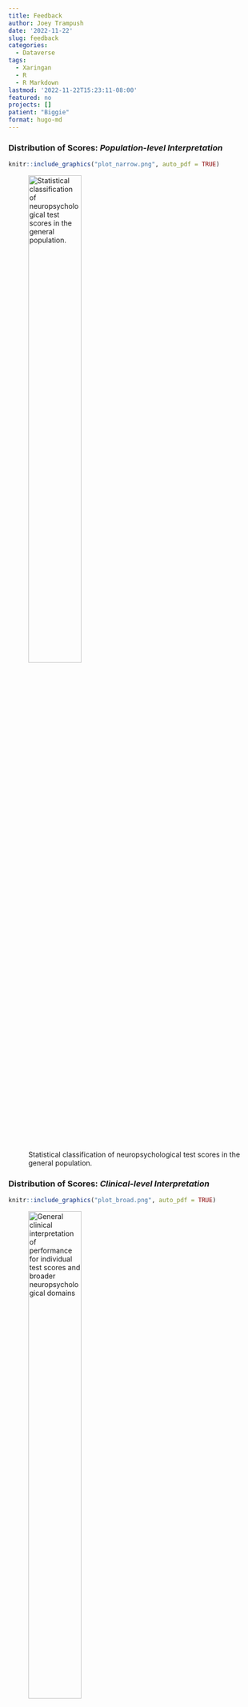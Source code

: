```yaml
---
title: Feedback
author: Joey Trampush
date: '2022-11-22'
slug: feedback
categories:
  - Dataverse
tags:
  - Xaringan
  - R
  - R Markdown
lastmod: '2022-11-22T15:23:11-08:00'
featured: no
projects: []
patient: "Biggie"
format: hugo-md
---
```


<script src="index_files/libs/htmlwidgets-1.5.4.9001/htmlwidgets.js"></script>
<script src="index_files/libs/jquery-3.5.1/jquery.min.js"></script>
<script src="index_files/libs/proj4js-2.3.15/proj4.js"></script>
<link href="index_files/libs/highcharts-9.3.1/css/motion.css" rel="stylesheet" />
<script src="index_files/libs/highcharts-9.3.1/highcharts.js"></script>
<script src="index_files/libs/highcharts-9.3.1/highcharts-3d.js"></script>
<script src="index_files/libs/highcharts-9.3.1/highcharts-more.js"></script>
<script src="index_files/libs/highcharts-9.3.1/modules/stock.js"></script>
<script src="index_files/libs/highcharts-9.3.1/modules/map.js"></script>
<script src="index_files/libs/highcharts-9.3.1/modules/data.js"></script>
<script src="index_files/libs/highcharts-9.3.1/modules/exporting.js"></script>
<script src="index_files/libs/highcharts-9.3.1/modules/offline-exporting.js"></script>
<script src="index_files/libs/highcharts-9.3.1/modules/drilldown.js"></script>
<script src="index_files/libs/highcharts-9.3.1/modules/item-series.js"></script>
<script src="index_files/libs/highcharts-9.3.1/modules/overlapping-datalabels.js"></script>
<script src="index_files/libs/highcharts-9.3.1/modules/annotations.js"></script>
<script src="index_files/libs/highcharts-9.3.1/modules/export-data.js"></script>
<script src="index_files/libs/highcharts-9.3.1/modules/funnel.js"></script>
<script src="index_files/libs/highcharts-9.3.1/modules/heatmap.js"></script>
<script src="index_files/libs/highcharts-9.3.1/modules/treemap.js"></script>
<script src="index_files/libs/highcharts-9.3.1/modules/sankey.js"></script>
<script src="index_files/libs/highcharts-9.3.1/modules/dependency-wheel.js"></script>
<script src="index_files/libs/highcharts-9.3.1/modules/organization.js"></script>
<script src="index_files/libs/highcharts-9.3.1/modules/solid-gauge.js"></script>
<script src="index_files/libs/highcharts-9.3.1/modules/streamgraph.js"></script>
<script src="index_files/libs/highcharts-9.3.1/modules/sunburst.js"></script>
<script src="index_files/libs/highcharts-9.3.1/modules/vector.js"></script>
<script src="index_files/libs/highcharts-9.3.1/modules/wordcloud.js"></script>
<script src="index_files/libs/highcharts-9.3.1/modules/xrange.js"></script>
<script src="index_files/libs/highcharts-9.3.1/modules/tilemap.js"></script>
<script src="index_files/libs/highcharts-9.3.1/modules/venn.js"></script>
<script src="index_files/libs/highcharts-9.3.1/modules/gantt.js"></script>
<script src="index_files/libs/highcharts-9.3.1/modules/timeline.js"></script>
<script src="index_files/libs/highcharts-9.3.1/modules/parallel-coordinates.js"></script>
<script src="index_files/libs/highcharts-9.3.1/modules/bullet.js"></script>
<script src="index_files/libs/highcharts-9.3.1/modules/coloraxis.js"></script>
<script src="index_files/libs/highcharts-9.3.1/modules/dumbbell.js"></script>
<script src="index_files/libs/highcharts-9.3.1/modules/lollipop.js"></script>
<script src="index_files/libs/highcharts-9.3.1/modules/series-label.js"></script>
<script src="index_files/libs/highcharts-9.3.1/plugins/motion.js"></script>
<script src="index_files/libs/highcharts-9.3.1/custom/reset.js"></script>
<script src="index_files/libs/highcharts-9.3.1/modules/boost.js"></script>
<script src="index_files/libs/highchart-binding-0.9.4/highchart.js"></script>
<script src="index_files/libs/pymjs-1.3.2/pym.v1.js"></script>
<script src="index_files/libs/widgetframe-binding-0.3.1/widgetframe.js"></script>


### Distribution of Scores: *Population-level Interpretation*

``` r
knitr::include_graphics("plot_narrow.png", auto_pdf = TRUE)
```

<figure>
<img src="plot_narrow.png" style="width:50.0%" alt="Statistical classification of neuropsychological test scores in the general population." />
<figcaption aria-hidden="true">Statistical classification of neuropsychological test scores in the general population.</figcaption>
</figure>

### Distribution of Scores: *Clinical-level Interpretation*

``` r
knitr::include_graphics("plot_broad.png", auto_pdf = TRUE)
```

<figure>
<img src="plot_broad.png" style="width:50.0%" alt="General clinical interpretation of performance for individual test scores and broader neuropsychological domains" />
<figcaption aria-hidden="true">General clinical interpretation of performance for individual test scores and broader neuropsychological domains</figcaption>
</figure>

### Neuropsychological Testing Results

``` r
neuropsych <-
  read.csv("neuropsych.csv")
neurocog <-
  read.csv("neurocog.csv")
neurobehav <-
  read.csv("neurobehav.csv")
```

``` r
## Level 1
## Domain scores
# 1. create mean z-scores for domain
ncog1 <- neurocog %>%
  tidytable::group_by(domain) %>%
  tidytable::summarize(zMean = mean(z),
    zPct = mean(percentile)) %>%
  tidytable::mutate(range = NA)
ncog1$zMean <- round(ncog1$zMean, 2L)
ncog1$zPct <- round(ncog1$zPct, 0L)
ncog1 <-
  ncog1 %>%
  tidytable::mutate(
    range = tidytable::case_when(
      zPct >= 98 ~ "Exceptionally High",
      zPct %in% 91:97 ~ "Above Average",
      zPct %in% 75:90 ~ "High Average",
      zPct %in% 25:74 ~ "Average",
      zPct %in% 9:24 ~ "Low Average",
      zPct %in% 2:8 ~ "Below Average",
      zPct < 2 ~ "Exceptionally Low",
      TRUE ~ as.character(range)
    )
  )

# 2. sort hi to lo
ncog1 <- arrange(ncog1, desc(zMean))

# 3. create tibble with new column with domain name lowercase
ncog_level1_status <- tibble(
  name = ncog1$domain,
  y = ncog1$zMean,
  y2 = ncog1$zPct,
  range = ncog1$range,
  drilldown = tolower(name)
)
```

``` r
## Level 2
## Subdomain scores
## function to create second level of drilldown (subdomain scores)
ncog_level2_drill <-
  lapply(unique(neurocog$domain), function(x_level) {
    ncog2 <- subset(neurocog, neurocog$domain %in% x_level)

    # same as above
    ncog2 <-
      ncog2 %>%
      group_by(subdomain) %>%
      summarize(zMean = mean(z),
        zPct = mean(percentile)) %>%
      mutate(range = NA)

    # round z-score to 1 decimal
    ncog2$zMean <- round(ncog2$zMean, 2L)
    ncog2$zPct <- round(ncog2$zPct, 0L)
    ncog2 <-
      ncog2 %>%
      tidytable::mutate(
        range = tidytable::case_when(
          zPct >= 98 ~ "Exceptionally High",
          zPct %in% 91:97 ~ "Above Average",
          zPct %in% 75:90 ~ "High Average",
          zPct %in% 25:74 ~ "Average",
          zPct %in% 9:24 ~ "Low Average",
          zPct %in% 2:8 ~ "Below Average",
          zPct < 2 ~ "Exceptionally Low",
          TRUE ~ as.character(range)
        )
      )

    # 2. sort hi to lo
    ncog2 <- arrange(ncog2, desc(zMean))

    # 3. create tibble with new column with domain name lowercase
    ncog_level2_status <- tibble(
      name = ncog2$subdomain,
      y = ncog2$zMean,
      y2 = ncog2$zPct,
      range = ncog2$range,
      drilldown = tolower(paste(x_level, name, sep = "_"))
    )

    list(
      id = tolower(x_level),
      type = "column",
      data = list_parse(ncog_level2_status)
    )
  })
```

``` r
## Level 3
## Narrow subdomains
## reuse function
ncog_level3_drill <-
  lapply(unique(neurocog$domain), function(x_level) {
    ncog2 <- subset(neurocog, neurocog$domain %in% x_level)

    # reuse function but with y_level
    lapply(unique(ncog2$subdomain), function(y_level) {
      # 1. create mean z-scores for subdomain
      # ncog3 becomes pronoun for domain
      ncog3 <- subset(ncog2, ncog2$subdomain %in% y_level)

      ncog3 <- ncog3 %>%
        group_by(narrow) %>%
        summarize(zMean = mean(z), zPct = mean(percentile)) %>%
        mutate(range = NA)

      # round z-score to 1 decimal
      ncog3$zMean <- round(ncog3$zMean, 2L)
      ncog3$zPct <- round(ncog3$zPct, 0L)
      ncog3 <-
        ncog3 %>%
        tidytable::mutate(
          range = tidytable::case_when(
            zPct >= 98 ~ "Exceptionally High",
            zPct %in% 91:97 ~ "Above Average",
            zPct %in% 75:90 ~ "High Average",
            zPct %in% 25:74 ~ "Average",
            zPct %in% 9:24 ~ "Low Average",
            zPct %in% 2:8 ~ "Below Average",
            zPct < 2 ~ "Exceptionally Low",
            TRUE ~ as.character(range)
          )
        )

      ncog3 <- arrange(ncog3, desc(zMean))

      ncog_level3_status <- tibble(
        name = ncog3$narrow,
        y = ncog3$zMean,
        y2 = ncog3$zPct,
        range = ncog3$range,
        drilldown = tolower(paste(x_level, y_level, name, sep = "_"))
      )

      list(
        id = tolower(paste(x_level, y_level, sep = "_")),
        type = "column",
        data = list_parse(ncog_level3_status)
      )
    })
  }) %>% unlist(recursive = FALSE)
```

``` r
## Level 4
## Scale scores
## reuse both functions
ncog_level4_drill <-
  lapply(unique(neurocog$domain), function(x_level) {
    ncog2 <- subset(neurocog, neurocog$domain %in% x_level)

    lapply(unique(ncog2$subdomain), function(y_level) {
      ncog3 <- subset(ncog2, ncog2$subdomain %in% y_level)

      lapply(unique(ncog3$narrow), function(z_level) {
        ncog4 <- subset(ncog3, ncog3$narrow %in% z_level)

        ncog4 <-
          ncog4 %>%
          group_by(scale) %>%
          summarize(zMean = mean(z),
            zPct = mean(percentile)) %>%
          mutate(range = NA)

        # round z-score to 1 decimal
        ncog4$zMean <- round(ncog4$zMean, 2L)
        ncog4$zPct <- round(ncog4$zPct, 0L)
        ncog4 <-
          ncog4 %>%
          tidytable::mutate(
            range = tidytable::case_when(
              zPct >= 98 ~ "Exceptionally High",
              zPct %in% 91:97 ~ "Above Average",
              zPct %in% 75:90 ~ "High Average",
              zPct %in% 25:74 ~ "Average",
              zPct %in% 9:24 ~ "Low Average",
              zPct %in% 2:8 ~ "Below Average",
              zPct < 2 ~ "Exceptionally Low",
              TRUE ~ as.character(range)
            )
          )

        ncog4 <- arrange(ncog4, desc(zMean))

        ncog_level4_status <- tibble(
          name = ncog4$scale,
          y = ncog4$zMean,
          y2 = ncog4$zPct,
          range = ncog4$range
        )

        list(
          id = tolower(paste(x_level, y_level, z_level, sep = "_")),
          type = "column",
          data = list_parse(ncog_level4_status)
        )
      })
    }) %>% unlist(recursive = FALSE)
  }) %>% unlist(recursive = FALSE)
```

``` r
thm_merge <- hc_theme_merge(
  hc_theme_monokai(),
  hc_theme_darkunica()
)
```

``` r
# Tooltip
x <- c("Name", "Score", "Percentile", "Range")
y <- c("{point.name}", "{point.y}", "{point.y2}", "{point.range}")
tt <- tooltip_table(x, y)

## Create drilldown bar plot zscores
plot1 <-
  highchart() %>%
  hc_title(
    text = patient,
    style = list(
      fontSize = "15px")) %>%
  hc_add_series(
    ncog_level1_status,
    type = "bar",
    name = "Neuropsychological Test Scores",
    hcaes(x = name, y = y)) %>%
  hc_xAxis(
    type = "category",
    title = list(
      text = "Domain"),
    categories = .$name) %>%
  hc_yAxis(
    title = list(
      text = "Z-Score (M = 0, SD = 1)"),
    labels = list(
      format = "{value}")) %>%
  hc_tooltip(
    pointFormat = tt,
    useHTML = TRUE,
    valueDecimals = 1) %>%
  hc_plotOptions(
    series = list(
      colorByPoint = TRUE,
      allowPointSelect = TRUE,
      dataLabels = TRUE)) %>%
  hc_drilldown(
    allowPointDrilldown = TRUE,
    series = c(
      ncog_level2_drill,
      ncog_level3_drill,
      ncog_level4_drill)) %>%
  hc_colorAxis(
    minColor = "red",
    maxColor = "blue") %>%
  hc_add_theme(
    thm_merge) %>%
  hc_chart(
    style = list(
      fontFamily = "Cabin"),
    backgroundColor = list("gray")
  )
plot1
```

<div class="highchart html-widget html-fill-item" id="htmlwidget-dad939ba87c31198660b" style="width:768px;height:480px;"></div>
<script type="application/json" data-for="htmlwidget-dad939ba87c31198660b">{"x":{"hc_opts":{"chart":{"reflow":true,"style":{"fontFamily":"Cabin"},"backgroundColor":["gray"]},"title":{"text":"Biggie","style":{"fontSize":"15px"}},"yAxis":{"title":{"text":"Z-Score (M = 0, SD = 1)"},"labels":{"format":"{value}"}},"credits":{"enabled":false},"exporting":{"enabled":false},"boost":{"enabled":false},"plotOptions":{"series":{"label":{"enabled":false},"turboThreshold":0,"colorByPoint":true,"allowPointSelect":true,"dataLabels":true},"treemap":{"layoutAlgorithm":"squarified"}},"series":[{"group":"group","data":[{"name":"Verbal/Language","y":1.34,"y2":85,"range":"High Average","drilldown":"verbal/language"},{"name":"Intelligence/General Ability","y":0.92,"y2":74,"range":"Average","drilldown":"intelligence/general ability"},{"name":"Memory","y":0.64,"y2":72,"range":"Average","drilldown":"memory"},{"name":"Visual Perception/Construction","y":0.48,"y2":66,"range":"Average","drilldown":"visual perception/construction"},{"name":"Attention/Executive","y":0.29,"y2":58,"range":"Average","drilldown":"attention/executive"}],"type":"bar","name":"Neuropsychological Test Scores"}],"xAxis":{"type":"category","title":{"text":"Domain"},"categories":null},"tooltip":{"pointFormat":"<table>\n  <tr>\n    <th>Name<\/th>\n    <td>{point.name}<\/td>\n  <\/tr>\n  <tr>\n    <th>Score<\/th>\n    <td>{point.y}<\/td>\n  <\/tr>\n  <tr>\n    <th>Percentile<\/th>\n    <td>{point.y2}<\/td>\n  <\/tr>\n  <tr>\n    <th>Range<\/th>\n    <td>{point.range}<\/td>\n  <\/tr>\n<\/table>","useHTML":true,"valueDecimals":1},"drilldown":{"allowPointDrilldown":true,"series":[{"id":"memory","type":"column","data":[{"name":"Memory Index","y":1.13,"y2":87,"range":"High Average","drilldown":"memory_memory index"},{"name":"Learning Efficiency","y":0.84,"y2":79,"range":"High Average","drilldown":"memory_learning efficiency"},{"name":"Delayed Recall","y":0.48,"y2":66,"range":"Average","drilldown":"memory_delayed recall"}]},{"id":"attention/executive","type":"column","data":[{"name":"Processing Speed","y":1.27,"y2":81,"range":"High Average","drilldown":"attention/executive_processing speed"},{"name":"Attention Span","y":0.69,"y2":76,"range":"High Average","drilldown":"attention/executive_attention span"},{"name":"Response Monitoring","y":0.19,"y2":57,"range":"Average","drilldown":"attention/executive_response monitoring"},{"name":"Orientation","y":0,"y2":50,"range":"Average","drilldown":"attention/executive_orientation"},{"name":"Working Memory","y":-0.09,"y2":47,"range":"Average","drilldown":"attention/executive_working memory"},{"name":"Attention/Executive","y":-0.15,"y2":46,"range":"Average","drilldown":"attention/executive_attention/executive"},{"name":"Planning","y":-1.53,"y2":9,"range":"Low Average","drilldown":"attention/executive_planning"}]},{"id":"verbal/language","type":"column","data":[{"name":"Acquired Knowledge","y":2.33,"y2":99,"range":"Exceptionally High","drilldown":"verbal/language_acquired knowledge"},{"name":"Fluency","y":1.43,"y2":86,"range":"High Average","drilldown":"verbal/language_fluency"},{"name":"Language Index","y":1.41,"y2":92,"range":"Above Average","drilldown":"verbal/language_language index"},{"name":"Expression","y":0.92,"y2":82,"range":"High Average","drilldown":"verbal/language_expression"},{"name":"Comprehension","y":0.41,"y2":66,"range":"Average","drilldown":"verbal/language_comprehension"}]},{"id":"intelligence/general ability","type":"column","data":[{"name":"General Intelligence","y":2.05,"y2":98,"range":"Exceptionally High","drilldown":"intelligence/general ability_general intelligence"},{"name":"Crystallized Intelligence","y":1.83,"y2":95,"range":"Above Average","drilldown":"intelligence/general ability_crystallized intelligence"},{"name":"Neurocognitive Index","y":0.81,"y2":79,"range":"High Average","drilldown":"intelligence/general ability_neurocognitive index"},{"name":"Processing Speed","y":0.28,"y2":61,"range":"Average","drilldown":"intelligence/general ability_processing speed"},{"name":"Working Memory","y":-0.13,"y2":45,"range":"Average","drilldown":"intelligence/general ability_working memory"},{"name":"Fluid Intelligence","y":-0.2,"y2":42,"range":"Average","drilldown":"intelligence/general ability_fluid intelligence"}]},{"id":"visual perception/construction","type":"column","data":[{"name":"Planning","y":0.7,"y2":76,"range":"High Average","drilldown":"visual perception/construction_planning"},{"name":"Fluid Reasoning","y":0.67,"y2":75,"range":"High Average","drilldown":"visual perception/construction_fluid reasoning"},{"name":"Visual Processing","y":0.35,"y2":58,"range":"Average","drilldown":"visual perception/construction_visual processing"},{"name":"Spatial Index","y":0.33,"y2":63,"range":"Average","drilldown":"visual perception/construction_spatial index"}]},{"id":"memory_learning efficiency","type":"column","data":[{"name":"Story Memory","y":0.99,"y2":84,"range":"High Average","drilldown":"memory_learning efficiency_story memory"},{"name":"Visual Memory","y":0.99,"y2":84,"range":"High Average","drilldown":"memory_learning efficiency_visual memory"},{"name":"Word-List Learning","y":0.78,"y2":78,"range":"High Average","drilldown":"memory_learning efficiency_word-list learning"}]},{"id":"memory_delayed recall","type":"column","data":[{"name":"Story Memory","y":1.34,"y2":91,"range":"Above Average","drilldown":"memory_delayed recall_story memory"},{"name":"Free-Recall Memory","y":0.99,"y2":84,"range":"High Average","drilldown":"memory_delayed recall_free-recall memory"},{"name":"Recognition Memory","y":0.33,"y2":63,"range":"Average","drilldown":"memory_delayed recall_recognition memory"},{"name":"Visual Memory","y":-0.42,"y2":35,"range":"Average","drilldown":"memory_delayed recall_visual memory"}]},{"id":"memory_memory index","type":"column","data":[{"name":"Memory Index","y":1.13,"y2":87,"range":"High Average","drilldown":"memory_memory index_memory index"}]},{"id":"attention/executive_response monitoring","type":"column","data":[{"name":"Response Monitoring","y":0.19,"y2":57,"range":"Average","drilldown":"attention/executive_response monitoring_response monitoring"}]},{"id":"attention/executive_planning","type":"column","data":[{"name":"Planning","y":-1.53,"y2":9,"range":"Low Average","drilldown":"attention/executive_planning_planning"}]},{"id":"attention/executive_attention/executive","type":"column","data":[{"name":"Attention Index","y":0.61,"y2":73,"range":"Average","drilldown":"attention/executive_attention/executive_attention index"},{"name":"Executive Functions Index","y":-0.92,"y2":18,"range":"Low Average","drilldown":"attention/executive_attention/executive_executive functions index"}]},{"id":"attention/executive_orientation","type":"column","data":[{"name":"General Verbal Information","y":0,"y2":50,"range":"Average","drilldown":"attention/executive_orientation_general verbal information"}]},{"id":"attention/executive_attention span","type":"column","data":[{"name":"Verbal Attention","y":0.69,"y2":76,"range":"High Average","drilldown":"attention/executive_attention span_verbal attention"}]},{"id":"attention/executive_working memory","type":"column","data":[{"name":"Verbal Working Memory","y":0.11,"y2":54,"range":"Average","drilldown":"attention/executive_working memory_verbal working memory"},{"name":"Nonverbal Working Memory","y":-0.67,"y2":25,"range":"Average","drilldown":"attention/executive_working memory_nonverbal working memory"}]},{"id":"attention/executive_processing speed","type":"column","data":[{"name":"Psychomotor Speed","y":1.6,"y2":94,"range":"Above Average","drilldown":"attention/executive_processing speed_psychomotor speed"},{"name":"Cognitive Efficiency","y":0.95,"y2":68,"range":"Average","drilldown":"attention/executive_processing speed_cognitive efficiency"}]},{"id":"verbal/language_fluency","type":"column","data":[{"name":"Phonemic Fluency","y":2.58,"y2":100,"range":"Exceptionally High","drilldown":"verbal/language_fluency_phonemic fluency"},{"name":"Semantic Fluency","y":1.1,"y2":86,"range":"High Average","drilldown":"verbal/language_fluency_semantic fluency"},{"name":"Ideational Fluency","y":0.61,"y2":73,"range":"Average","drilldown":"verbal/language_fluency_ideational fluency"}]},{"id":"verbal/language_language index","type":"column","data":[{"name":"Language Index","y":1.41,"y2":92,"range":"Above Average","drilldown":"verbal/language_language index_language index"}]},{"id":"verbal/language_comprehension","type":"column","data":[{"name":"Listening Ability","y":0.41,"y2":66,"range":"Average","drilldown":"verbal/language_comprehension_listening ability"}]},{"id":"verbal/language_expression","type":"column","data":[{"name":"Word Retrieval","y":0.92,"y2":82,"range":"High Average","drilldown":"verbal/language_expression_word retrieval"}]},{"id":"verbal/language_acquired knowledge","type":"column","data":[{"name":"Verbal Reasoning","y":2.33,"y2":99,"range":"Exceptionally High","drilldown":"verbal/language_acquired knowledge_verbal reasoning"}]},{"id":"intelligence/general ability_general intelligence","type":"column","data":[{"name":"General Intelligence","y":2.05,"y2":98,"range":"Exceptionally High","drilldown":"intelligence/general ability_general intelligence_general intelligence"}]},{"id":"intelligence/general ability_crystallized intelligence","type":"column","data":[{"name":"Crystallized Intelligence","y":2.33,"y2":99,"range":"Exceptionally High","drilldown":"intelligence/general ability_crystallized intelligence_crystallized intelligence"},{"name":"Premorbid Ability","y":1.33,"y2":91,"range":"Above Average","drilldown":"intelligence/general ability_crystallized intelligence_premorbid ability"}]},{"id":"intelligence/general ability_fluid intelligence","type":"column","data":[{"name":"Fluid Intelligence","y":-0.2,"y2":42,"range":"Average","drilldown":"intelligence/general ability_fluid intelligence_fluid intelligence"}]},{"id":"intelligence/general ability_working memory","type":"column","data":[{"name":"Working Memory","y":-0.13,"y2":45,"range":"Average","drilldown":"intelligence/general ability_working memory_working memory"}]},{"id":"intelligence/general ability_processing speed","type":"column","data":[{"name":"Processing Speed","y":0.28,"y2":61,"range":"Average","drilldown":"intelligence/general ability_processing speed_processing speed"}]},{"id":"intelligence/general ability_neurocognitive index","type":"column","data":[{"name":"Neurocognitive Index","y":0.81,"y2":79,"range":"High Average","drilldown":"intelligence/general ability_neurocognitive index_neurocognitive index"}]},{"id":"visual perception/construction_spatial index","type":"column","data":[{"name":"Spatial Index","y":0.33,"y2":63,"range":"Average","drilldown":"visual perception/construction_spatial index_spatial index"}]},{"id":"visual perception/construction_visual processing","type":"column","data":[{"name":"Visuoconstruction","y":1.41,"y2":92,"range":"Above Average","drilldown":"visual perception/construction_visual processing_visuoconstruction"},{"name":"Visuoperception","y":-0.71,"y2":24,"range":"Low Average","drilldown":"visual perception/construction_visual processing_visuoperception"}]},{"id":"visual perception/construction_planning","type":"column","data":[{"name":"Perceptual Organization","y":0.7,"y2":76,"range":"High Average","drilldown":"visual perception/construction_planning_perceptual organization"}]},{"id":"visual perception/construction_fluid reasoning","type":"column","data":[{"name":"Inductive Reasoning","y":0.67,"y2":75,"range":"High Average","drilldown":"visual perception/construction_fluid reasoning_inductive reasoning"}]},{"id":"memory_learning efficiency_word-list learning","type":"column","data":[{"name":"Trial 1 Correct","y":0.99,"y2":84,"range":"High Average"},{"name":"Trial 4 Correct","y":0.99,"y2":84,"range":"High Average"},{"name":"Trials 1-4 Correct","y":0.92,"y2":82,"range":"High Average"},{"name":"Trial 3 Correct","y":0.67,"y2":75,"range":"High Average"},{"name":"Trial 2 Correct","y":0.33,"y2":63,"range":"Average"}]},{"id":"memory_learning efficiency_visual memory","type":"column","data":[{"name":"Shape Learning Immediate Recognition","y":0.99,"y2":84,"range":"High Average"}]},{"id":"memory_learning efficiency_story memory","type":"column","data":[{"name":"Story Learning Immediate Recall","y":0.99,"y2":84,"range":"High Average"}]},{"id":"memory_delayed recall_free-recall memory","type":"column","data":[{"name":"Long Delay Cued Recall","y":0.99,"y2":84,"range":"High Average"},{"name":"Long Delay Free Recall","y":0.99,"y2":84,"range":"High Average"},{"name":"Short Delay Free Recall","y":0.99,"y2":84,"range":"High Average"}]},{"id":"memory_delayed recall_recognition memory","type":"column","data":[{"name":"Recognition Discriminability (d')","y":0.67,"y2":75,"range":"High Average"},{"name":"Recognition Discriminability Nonparametric","y":0.33,"y2":63,"range":"Average"},{"name":"Total Hits","y":0.33,"y2":63,"range":"Average"},{"name":"Total False Positives","y":0,"y2":50,"range":"Average"}]},{"id":"memory_delayed recall_visual memory","type":"column","data":[{"name":"Shape Learning Delayed Recognition","y":0.2,"y2":58,"range":"Average"},{"name":"Shape Learning Percent Retention","y":-0.67,"y2":25,"range":"Average"},{"name":"ROCFT Delayed Recall","y":-0.8,"y2":21,"range":"Low Average"}]},{"id":"memory_delayed recall_story memory","type":"column","data":[{"name":"Story Learning Delayed Recall","y":1.41,"y2":92,"range":"Above Average"},{"name":"Story Learning Percent Retention","y":1.28,"y2":90,"range":"High Average"}]},{"id":"memory_memory index_memory index","type":"column","data":[{"name":"NAB Memory Index","y":1.13,"y2":87,"range":"High Average"}]},{"id":"attention/executive_response monitoring_response monitoring","type":"column","data":[{"name":"Total Intrusions","y":0.67,"y2":75,"range":"High Average"},{"name":"Word Generation Perseverations","y":0,"y2":50,"range":"Average"},{"name":"Numbers & Letters Part A Errors","y":-0.1,"y2":46,"range":"Average"}]},{"id":"attention/executive_planning_planning","type":"column","data":[{"name":"Unstructured Task","y":-1,"y2":16,"range":"Low Average"},{"name":"Mazes","y":-2.05,"y2":2,"range":"Below Average"}]},{"id":"attention/executive_attention/executive_attention index","type":"column","data":[{"name":"NAB Attention Index","y":0.61,"y2":73,"range":"Average"}]},{"id":"attention/executive_attention/executive_executive functions index","type":"column","data":[{"name":"NAB Executive Functions Index","y":-0.92,"y2":18,"range":"Low Average"}]},{"id":"attention/executive_orientation_general verbal information","type":"column","data":[{"name":"Orientation","y":0,"y2":50,"range":"Average"}]},{"id":"attention/executive_attention span_verbal attention","type":"column","data":[{"name":"Digits Forward","y":0.71,"y2":76,"range":"High Average"},{"name":"Digits Forward Longest Span","y":0.67,"y2":75,"range":"High Average"}]},{"id":"attention/executive_working memory_verbal working memory","type":"column","data":[{"name":"Letter-Number Sequencing","y":0.33,"y2":63,"range":"Average"},{"name":"Digits Backward","y":0,"y2":50,"range":"Average"},{"name":"Digits Backward Longest Span","y":0,"y2":50,"range":"Average"}]},{"id":"attention/executive_working memory_nonverbal working memory","type":"column","data":[{"name":"Symbol Span","y":-0.67,"y2":25,"range":"Average"}]},{"id":"attention/executive_processing speed_psychomotor speed","type":"column","data":[{"name":"Numbers & Letters Part A Efficiency","y":1.75,"y2":96,"range":"Above Average"},{"name":"Numbers & Letters Part A Speed","y":1.75,"y2":96,"range":"Above Average"},{"name":"Trails A","y":1.3,"y2":90,"range":"High Average"}]},{"id":"attention/executive_processing speed_cognitive efficiency","type":"column","data":[{"name":"Coding","y":2.65,"y2":100,"range":"Exceptionally High"},{"name":"Trails B","y":0.8,"y2":79,"range":"High Average"},{"name":"Numbers & Letters Part B Efficiency","y":-0.61,"y2":27,"range":"Average"}]},{"id":"verbal/language_fluency_phonemic fluency","type":"column","data":[{"name":"Letter Fluency","y":2.58,"y2":100,"range":"Exceptionally High"}]},{"id":"verbal/language_fluency_semantic fluency","type":"column","data":[{"name":"Category Fluency","y":1.1,"y2":86,"range":"High Average"}]},{"id":"verbal/language_fluency_ideational fluency","type":"column","data":[{"name":"Word Generation","y":0.61,"y2":73,"range":"Average"}]},{"id":"verbal/language_language index_language index","type":"column","data":[{"name":"NAB Language Index","y":1.41,"y2":92,"range":"Above Average"}]},{"id":"verbal/language_comprehension_listening ability","type":"column","data":[{"name":"Auditory Comprehension","y":0.41,"y2":66,"range":"Average"}]},{"id":"verbal/language_expression_word retrieval","type":"column","data":[{"name":"Naming","y":0.92,"y2":82,"range":"High Average"}]},{"id":"verbal/language_acquired knowledge_verbal reasoning","type":"column","data":[{"name":"Similarities","y":2.33,"y2":99,"range":"Exceptionally High"}]},{"id":"intelligence/general ability_general intelligence_general intelligence","type":"column","data":[{"name":"General Intelligence","y":2.05,"y2":98,"range":"Exceptionally High"}]},{"id":"intelligence/general ability_crystallized intelligence_crystallized intelligence","type":"column","data":[{"name":"Crystallized Knowledge","y":2.33,"y2":99,"range":"Exceptionally High"}]},{"id":"intelligence/general ability_crystallized intelligence_premorbid ability","type":"column","data":[{"name":"TOPF Standard Score","y":1.33,"y2":91,"range":"Above Average"}]},{"id":"intelligence/general ability_fluid intelligence_fluid intelligence","type":"column","data":[{"name":"Fluid Reasoning","y":-0.2,"y2":42,"range":"Average"}]},{"id":"intelligence/general ability_working memory_working memory","type":"column","data":[{"name":"Working Memory","y":-0.13,"y2":45,"range":"Average"}]},{"id":"intelligence/general ability_processing speed_processing speed","type":"column","data":[{"name":"Processing Speed","y":0.28,"y2":61,"range":"Average"}]},{"id":"intelligence/general ability_neurocognitive index_neurocognitive index","type":"column","data":[{"name":"NAB Total Index","y":0.81,"y2":79,"range":"High Average"}]},{"id":"visual perception/construction_spatial index_spatial index","type":"column","data":[{"name":"NAB Spatial Index","y":0.33,"y2":63,"range":"Average"}]},{"id":"visual perception/construction_visual processing_visuoperception","type":"column","data":[{"name":"Visual Discrimination","y":-0.71,"y2":24,"range":"Low Average"}]},{"id":"visual perception/construction_visual processing_visuoconstruction","type":"column","data":[{"name":"Design Construction","y":1.41,"y2":92,"range":"Above Average"}]},{"id":"visual perception/construction_planning_perceptual organization","type":"column","data":[{"name":"ROCFT Copy","y":0.7,"y2":76,"range":"High Average"}]},{"id":"visual perception/construction_fluid reasoning_inductive reasoning","type":"column","data":[{"name":"Matrix Reasoning","y":0.67,"y2":75,"range":"High Average"}]}]},"colorAxis":{"minColor":"red","maxColor":"blue"}},"theme":{"colors":["#2b908f","#90ee7e","#f45b5b","#7798BF","#aaeeee","#ff0066","#eeaaee","#55BF3B"],"chart":{"backgroundColor":{"linearGradient":{"x1":0,"y1":0,"x2":1,"y2":1},"stops":[[0,"#2a2a2b"],[1,"#3e3e40"]]},"style":{"fontFamily":"Unica One, sans-serif","color":"#A2A39C"},"plotBorderColor":"#606063"},"title":{"style":{"color":"#E0E0E3","textTransform":"uppercase","fontSize":"20px"},"align":"left"},"subtitle":{"style":{"color":"#E0E0E3","textTransform":"uppercase"},"align":"left"},"legend":{"align":"right","verticalAlign":"bottom","itemStyle":{"fontWeight":"normal","color":"#E0E0E3"},"itemHoverStyle":{"color":"#FFF"},"itemHiddenStyle":{"color":"#606063"}},"xAxis":{"gridLineDashStyle":"Dot","gridLineWidth":1,"gridLineColor":"#707073","lineColor":"#707073","minorGridLineColor":"#505053","tickColor":"#707073","tickWidth":1,"labels":{"style":{"color":"#E0E0E3"}},"title":{"style":{"color":"#A0A0A3"}}},"yAxis":{"gridLineDashStyle":"Dot","gridLineColor":"#707073","lineColor":"#707073","minorGridLineColor":"#505053","tickColor":"#707073","tickWidth":1,"labels":{"style":{"color":"#E0E0E3"}},"title":{"style":{"color":"#A0A0A3"}}},"tooltip":{"backgroundColor":"rgba(0, 0, 0, 0.85)","style":{"color":"#F0F0F0"}},"plotOptions":{"series":{"dataLabels":{"color":"#B0B0B3"},"marker":{"lineColor":"#333"}},"boxplot":{"fillColor":"#505053"},"candlestick":{"lineColor":"white"},"errorbar":{"color":"white"}},"credits":{"style":{"color":"#666"}},"labels":{"style":{"color":"#707073"}},"drilldown":{"activeAxisLabelStyle":{"color":"#F0F0F3"},"activeDataLabelStyle":{"color":"#F0F0F3"}},"navigation":{"buttonOptions":{"symbolStroke":"#DDDDDD","theme":{"fill":"#505053"}}},"rangeSelector":{"buttonTheme":{"fill":"#505053","stroke":"#000000","style":{"color":"#CCC"},"states":{"hover":{"fill":"#707073","stroke":"#000000","style":{"color":"white"}},"select":{"fill":"#000003","stroke":"#000000","style":{"color":"white"}}}},"inputBoxBorderColor":"#505053","inputStyle":{"backgroundColor":"#333","color":"silver"},"labelStyle":{"color":"silver"}},"navigator":{"handles":{"backgroundColor":"#666","borderColor":"#AAA"},"outlineColor":"#CCC","maskFill":"rgba(255,255,255,0.1)","series":{"color":"#7798BF","lineColor":"#A6C7ED"},"xAxis":{"gridLineColor":"#505053"}},"scrollbar":{"barBackgroundColor":"#808083","barBorderColor":"#808083","buttonArrowColor":"#CCC","buttonBackgroundColor":"#606063","buttonBorderColor":"#606063","rifleColor":"#FFF","trackBackgroundColor":"#404043","trackBorderColor":"#404043"},"legendBackgroundColor":"rgba(0, 0, 0, 0.5)","background2":"#505053","dataLabelsColor":"#B0B0B3","textColor":"#C0C0C0","contrastTextColor":"#F0F0F3","maskColor":"rgba(255,255,255,0.3)"},"conf_opts":{"global":{"Date":null,"VMLRadialGradientURL":"http =//code.highcharts.com/list(version)/gfx/vml-radial-gradient.png","canvasToolsURL":"http =//code.highcharts.com/list(version)/modules/canvas-tools.js","getTimezoneOffset":null,"timezoneOffset":0,"useUTC":true},"lang":{"contextButtonTitle":"Chart context menu","decimalPoint":".","downloadCSV":"Download CSV","downloadJPEG":"Download JPEG image","downloadPDF":"Download PDF document","downloadPNG":"Download PNG image","downloadSVG":"Download SVG vector image","downloadXLS":"Download XLS","drillUpText":"◁ Back to {series.name}","exitFullscreen":"Exit from full screen","exportData":{"annotationHeader":"Annotations","categoryDatetimeHeader":"DateTime","categoryHeader":"Category"},"hideData":"Hide data table","invalidDate":null,"loading":"Loading...","months":["January","February","March","April","May","June","July","August","September","October","November","December"],"noData":"No data to display","numericSymbolMagnitude":1000,"numericSymbols":["k","M","G","T","P","E"],"printChart":"Print chart","resetZoom":"Reset zoom","resetZoomTitle":"Reset zoom level 1:1","shortMonths":["Jan","Feb","Mar","Apr","May","Jun","Jul","Aug","Sep","Oct","Nov","Dec"],"shortWeekdays":["Sat","Sun","Mon","Tue","Wed","Thu","Fri"],"thousandsSep":" ","viewData":"View data table","viewFullscreen":"View in full screen","weekdays":["Sunday","Monday","Tuesday","Wednesday","Thursday","Friday","Saturday"]}},"type":"chart","fonts":["Unica+One","Cabin"],"debug":false},"evals":[],"jsHooks":[]}</script>

HighchartR Drilldown

### Behavioral Ratings Results

``` r
## Level 1
## Domain scores
# 1. create mean z-scores for domain
nbhv1 <- neurobehav %>%
  tidytable::group_by(domain) %>%
  tidytable::summarize(zMean = mean(z),
    zPct = mean(percentile)) %>%
  tidytable::mutate(range = NA)
nbhv1$zMean <- round(nbhv1$zMean, 0L)
nbhv1$zPct <- round(nbhv1$zPct, 0L)
nbhv1 <-
  nbhv1 %>%
  tidytable::mutate(
    range = tidytable::case_when(
      # zMean >= -1.1 &
      #   domain %in% c("Adaptive Skills", "Personal Adjustment") ~ "Strength",
      # zMean %in% -1:0.9 &
      #   domain %in% c("Adaptive Skills", "Personal Adjustment") ~ "WNL",
      # zMean %in% -2:-2.9 &
      #   domain %in% c("Adaptive Skills", "Personal Adjustment") ~ "Mildly Elevated",
      # zMean %in% -3:-3.9 &
      #   domain %in% c("Adaptive Skills", "Personal Adjustment") ~ "Significantly Elevated",
      # zMean <= -4 &
      #   domain %in% c("Adaptive Skills", "Personal Adjustment") ~ "Markedly Elevated",
      # zMean >= 4 &
      #   domain != c("Adaptive Skills", "Personal Adjustment") ~ "Markedly Elevated",
      # zMean %in% 3:3.9 &
      #   domain != c("Adaptive Skills", "Personal Adjustment") ~ "Significantly Elevated",
      # zMean %in% 2:2.9 &
      #   domain != c("Adaptive Skills", "Personal Adjustment") ~ "Mildly Elevated",
      # zMean %in% -1:1.9 &
      #   domain != c("Adaptive Skills", "Personal Adjustment") ~ "WNL",
      # zMean <= -1.1 &
      #   domain != c("Adaptive Skills", "Personal Adjustment") ~ "Strength",
      zMean >= 3 ~ "Markedly Elevated",
      zMean %in% 2:2.9 ~ "Significantly Elevated",
      zMean %in% 1:1.9 ~ "Mildly Elevated",
      zMean %in% -1:0.9 ~ "Average",
      zMean <= -1.1 ~ "Below Average",
      # zPct > 99 ~ "Markedly Elevated",
      # zPct %in% 98:99 ~ "Significantly Elevated",
      # zPct %in% 84:97 ~ "Mildly Elevated",
      # zPct %in% 16:83 ~ "WNL",
      # zPct <= 82 ~ "Below Average",
      TRUE ~ as.character(range)
    )
  )

# 2. sort hi to lo
nbhv1 <- arrange(nbhv1, desc(zMean))

# 3. create tibble with new column with domain name lowercase
nbhv_level1_status <- tibble(
  name = nbhv1$domain,
  y = nbhv1$zMean,
  y2 = nbhv1$zPct,
  range = nbhv1$range,
  drilldown = tolower(name)
)
```

``` r
## Level 2
## Subdomain scores
## function to create second level of drilldown (subdomain scores)
nbhv_level2_drill <-
  lapply(unique(neurobehav$domain), function(x_level) {
    nbhv2 <- subset(neurobehav, neurobehav$domain %in% x_level)

    # same as above
    nbhv2 <-
      nbhv2 %>%
      group_by(subdomain) %>%
      summarize(zMean = mean(z),
        zPct = mean(percentile)) %>%
      mutate(range = NA)

    # round z-score to 1 decimal
    nbhv2$zMean <- round(nbhv2$zMean, 0L)
    nbhv2$zPct <- round(nbhv2$zPct, 0L)
    nbhv2 <-
      nbhv2 %>%
      tidytable::mutate(
        range = tidytable::case_when(
          # zMean >= 1 &
          #   name %in% c("Adaptive Skills", "Personal Adjustment") ~ "Strength",
          # zMean %in% -1:0.9 &
          #   name %in% c("Adaptive Skills", "Personal Adjustment") ~ "WNL",
          # zMean %in% -2:-2.9 &
          #   name %in% c("Adaptive Skills", "Personal Adjustment") ~ "Mildly Elevated",
          # zMean %in% -3:-3.9 &
          #   name %in% c("Adaptive Skills", "Personal Adjustment") ~ "Significantly Elevated",
          # zMean <= -4 &
          #   name %in% c("Adaptive Skills", "Personal Adjustment") ~ "Markedly Elevated",
          # zMean >= 4 &
          #   name != c("Adaptive Skills", "Personal Adjustment") ~ "Markedly Elevated",
          # zMean %in% 3:3.9 &
          #   name != c("Adaptive Skills", "Personal Adjustment") ~ "Significantly Elevated",
          # zMean %in% 2:2.9 &
          #   name != c("Adaptive Skills", "Personal Adjustment") ~ "Mildly Elevated",
          # zMean %in% -1:1.9 &
          #   name != c("Adaptive Skills", "Personal Adjustment") ~ "WNL",
          # zMean <= -1.1 &
          #   name != c("Adaptive Skills", "Personal Adjustment") ~ "Strength",
          zMean >= 3 ~ "Markedly Elevated",
          zMean %in% 2:2.9 ~ "Significantly Elevated",
          zMean %in% 1:1.9 ~ "Mildly Elevated",
          zMean %in% -1:0.9 ~ "Average",
          zMean <= -1.1 ~ "Below Average",
          TRUE ~ as.character(range)
        )
      )

    # 2. sort hi to lo
    nbhv2 <- arrange(nbhv2, desc(zMean))

    # 3. create tibble with new column with domain name lowercase
    nbhv_level2_status <- tibble(
      name = nbhv2$subdomain,
      y = nbhv2$zMean,
      y2 = nbhv2$zPct,
      range = nbhv2$range,
      drilldown = tolower(paste(x_level, name, sep = "_"))
    )

    list(
      id = tolower(x_level),
      type = "column",
      data = list_parse(nbhv_level2_status)
    )
  })
```

``` r
## Level 3
## Narrow subdomains
## reuse function
nbhv_level3_drill <-
  lapply(unique(neurobehav$domain), function(x_level) {
    nbhv2 <- subset(neurobehav, neurobehav$domain %in% x_level)

    # reuse function but with y_level
    lapply(unique(nbhv2$subdomain), function(y_level) {
      # 1. create mean z-scores for subdomain
      # nbhv3 becomes pronoun for domain
      nbhv3 <- subset(nbhv2, nbhv2$subdomain %in% y_level)

      nbhv3 <- nbhv3 %>%
        group_by(narrow) %>%
        summarize(zMean = mean(z), zPct = mean(percentile)) %>%
        mutate(range = NA)

      # round z-score to 1 decimal
      nbhv3$zMean <- round(nbhv3$zMean, 0L)
      nbhv3$zPct <- round(nbhv3$zPct, 0L)
      nbhv3 <-
        nbhv3 %>%
        tidytable::mutate(
          range = tidytable::case_when(
            # zMean >= 1 &
            #   name %in% c("Adaptive Skills", "Personal Adjustment") ~ "Strength",
            # zMean %in% -1:0.9 &
            #   name %in% c("Adaptive Skills", "Personal Adjustment") ~ "WNL",
            # zMean %in% -2:-2.9 &
            #   name %in% c("Adaptive Skills", "Personal Adjustment") ~ "Mildly Elevated",
            # zMean %in% -3:-3.9 &
            #   name %in% c("Adaptive Skills", "Personal Adjustment") ~ "Significantly Elevated",
            # zMean <= -4 &
            #   name %in% c("Adaptive Skills", "Personal Adjustment") ~ "Markedly Elevated",
            # zMean >= 4 &
            #   name != c("Adaptive Skills", "Personal Adjustment") ~ "Markedly Elevated",
            # zMean %in% 3:3.9 &
            #   name != c("Adaptive Skills", "Personal Adjustment") ~ "Significantly Elevated",
            # zMean %in% 2:2.9 &
            #   name != c("Adaptive Skills", "Personal Adjustment") ~ "Mildly Elevated",
            # zMean %in% -1:1.9 &
            #   name != c("Adaptive Skills", "Personal Adjustment") ~ "WNL",
            # zMean <= -1.1 &
            #   name != c("Adaptive Skills", "Personal Adjustment") ~ "Strength",
            zMean >= 3 ~ "Markedly Elevated",
            zMean %in% 2:2.9 ~ "Significantly Elevated",
            zMean %in% 1:1.9 ~ "Mildly Elevated",
            zMean %in% -1:0.9 ~ "Average",
            zMean <= -1.1 ~ "Below Average",
            TRUE ~ as.character(range)
          )
        )

      nbhv3 <- arrange(nbhv3, desc(zMean))

      nbhv_level3_status <- tibble(
        name = nbhv3$narrow,
        y = nbhv3$zMean,
        y2 = nbhv3$zPct,
        range = nbhv3$range,
        drilldown = tolower(paste(x_level, y_level, name, sep = "_"))
      )

      list(
        id = tolower(paste(x_level, y_level, sep = "_")),
        type = "column",
        data = list_parse(nbhv_level3_status)
      )
    })
  }) %>% unlist(recursive = FALSE)
```

``` r
## Level 4
## Scale scores
## reuse both functions
nbhv_level4_drill <-
  lapply(unique(neurobehav$domain), function(x_level) {
    nbhv2 <- subset(neurobehav, neurobehav$domain %in% x_level)

    lapply(unique(nbhv2$subdomain), function(y_level) {
      nbhv3 <- subset(nbhv2, nbhv2$subdomain %in% y_level)

      lapply(unique(nbhv3$narrow), function(z_level) {
        nbhv4 <- subset(nbhv3, nbhv3$narrow %in% z_level)

        nbhv4 <-
          nbhv4 %>%
          group_by(scale) %>%
          summarize(zMean = mean(z),
            zPct = mean(percentile)) %>%
          mutate(range = NA)

        # round z-score to 1 decimal
        nbhv4$zMean <- round(nbhv4$zMean, 0L)
        nbhv4$zPct <- round(nbhv4$zPct, 0L)
        nbhv4 <-
          nbhv4 %>%
          tidytable::mutate(
            range = tidytable::case_when(
              # zMean >= 1 &
              #   name %in% c("Adaptive Skills", "Personal Adjustment") ~ "Strength",
              # zMean %in% -1:0.9 &
              #   name %in% c("Adaptive Skills", "Personal Adjustment") ~ "WNL",
              # zMean %in% -2:-2.9 &
              #   name %in% c("Adaptive Skills", "Personal Adjustment") ~ "Mildly Elevated",
              # zMean %in% -3:-3.9 &
              #   name %in% c("Adaptive Skills", "Personal Adjustment") ~ "Significantly Elevated",
              # zMean <= -4 &
              #   name %in% c("Adaptive Skills", "Personal Adjustment") ~ "Markedly Elevated",
              # zMean >= 4 &
              #   name != c("Adaptive Skills", "Personal Adjustment") ~ "Markedly Elevated",
              # zMean %in% 3:3.9 &
              #   name != c("Adaptive Skills", "Personal Adjustment") ~ "Significantly Elevated",
              # zMean %in% 2:2.9 &
              #   name != c("Adaptive Skills", "Personal Adjustment") ~ "Mildly Elevated",
              # zMean %in% -1:1.9 &
              #   name != c("Adaptive Skills", "Personal Adjustment") ~ "WNL",
              # zMean <= -1.1 &
              #   name != c("Adaptive Skills", "Personal Adjustment") ~ "Strength",
              zMean >= 3 ~ "Markedly Elevated",
              zMean %in% 2:2.9 ~ "Significantly Elevated",
              zMean %in% 1:1.9 ~ "Mildly Elevated",
              zMean %in% -1:0.9 ~ "Average",
              zMean <= -1.1 ~ "Below Average",
              TRUE ~ as.character(range)
            )
          )

        nbhv4 <- arrange(nbhv4, desc(zMean))

        nbhv_level4_status <- tibble(
          name = nbhv4$scale,
          y = nbhv4$zMean,
          y2 = nbhv4$zPct,
          range = nbhv4$range
        )

        list(
          id = tolower(paste(x_level, y_level, z_level, sep = "_")),
          type = "column",
          data = list_parse(nbhv_level4_status)
        )
      })
    }) %>% unlist(recursive = FALSE)
  }) %>% unlist(recursive = FALSE)
```

``` r
thm_merge <- hc_theme_merge(
  hc_theme_monokai(),
  hc_theme_darkunica()
)
```

``` r
# Tooltip
x <- c("Name", "Score", "Percentile", "Range")
y <- c("{point.name}", "{point.y}", "{point.y2}", "{point.range}")
tt <- tooltip_table(x, y)

## Create drilldown bar plot zscores
plot2 <-
  highchart() %>%
  hc_title(
    text = patient,
    style = list(
      fontSize = "15px")) %>%
  hc_add_series(
    nbhv_level1_status,
    type = "bar",
    name = "Behavioral Rating Scales",
    hcaes(x = name, y = y)) %>%
  hc_xAxis(
    type = "category",
    title = list(
      text = "Domain"),
    categories = .$name) %>%
  hc_yAxis(
    title = list(
      text = "Z-Score (M = 0, SD = 1)"),
    labels = list(
      format = "{value}")) %>%
  hc_tooltip(
    pointFormat = tt,
    useHTML = TRUE,
    valueDecimals = 1) %>%
  hc_plotOptions(
    series = list(
      colorByPoint = TRUE,
      allowPointSelect = TRUE,
      dataLabels = TRUE)) %>%
  hc_drilldown(
    allowPointDrilldown = TRUE,
    series = c(
      nbhv_level2_drill,
      nbhv_level3_drill,
      nbhv_level4_drill)) %>%
  hc_colorAxis(
    minColor = "red",
    maxColor = "blue") %>%
  hc_add_theme(
    thm_merge) %>%
  hc_chart(
    style = list(
      fontFamily = "Cabin"),
    backgroundColor = list("gray")
  )
frameWidget(plot2)
```

<div id="htmlwidget-b221ca9b9c12920388dc" style="width:100%;height:480px;" class="widgetframe html-widget"></div>
<script type="application/json" data-for="htmlwidget-b221ca9b9c12920388dc">{"x":{"url":"index.markdown_strict_files/figure-markdown_strict//widgets/widget_drilldown2-plot.html","options":{"xdomain":"*","allowfullscreen":false,"lazyload":false}},"evals":[],"jsHooks":[]}</script>

HighchartR Drilldown
